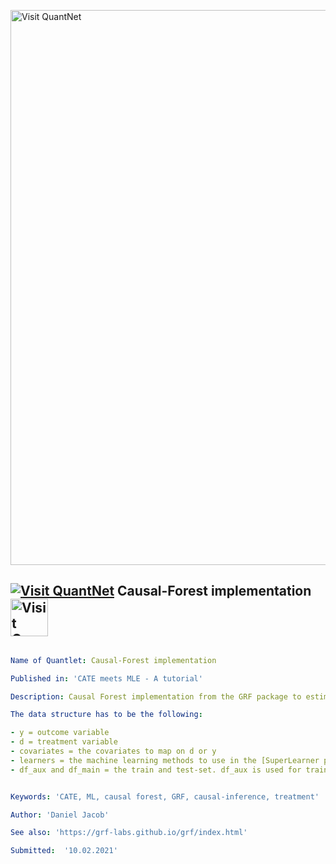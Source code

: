 [<img src="https://github.com/QuantLet/Styleguide-and-FAQ/blob/master/pictures/banner.png" width="888" alt="Visit QuantNet">](http://quantlet.de/)

## [<img src="https://github.com/QuantLet/Styleguide-and-FAQ/blob/master/pictures/qloqo.png" alt="Visit QuantNet">](http://quantlet.de/) **Causal-Forest implementation** [<img src="https://github.com/QuantLet/Styleguide-and-FAQ/blob/master/pictures/QN2.png" width="60" alt="Visit QuantNet 2.0">](http://quantlet.de/)

```yaml

Name of Quantlet: Causal-Forest implementation

Published in: 'CATE meets MLE - A tutorial'

Description: Causal Forest implementation from the GRF package to estimate the conditional average treatment effect (CATE) via a variety of machine learning (ML) methods. 

The data structure has to be the following: 

- y = outcome variable
- d = treatment variable
- covariates = the covariates to map on d or y
- learners = the machine learning methods to use in the [SuperLearner package](https://cran.r-project.org/web/packages/SuperLearner/vignettes/Guide-to-SuperLearner.html).
- df_aux and df_main = the train and test-set. df_aux is used for training the nuisance functions while df_main is used to estimate the CATE. 


Keywords: 'CATE, ML, causal forest, GRF, causal-inference, treatment'

Author: 'Daniel Jacob'

See also: 'https://grf-labs.github.io/grf/index.html'

Submitted:  '10.02.2021'

```